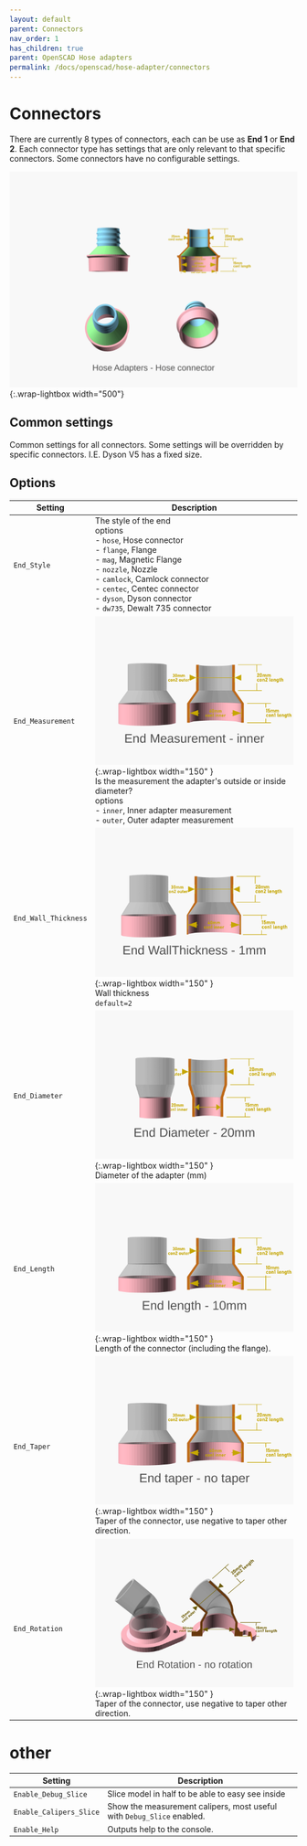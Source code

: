```yaml
---
layout: default
parent: Connectors
nav_order: 1
has_children: true
parent: OpenSCAD Hose adapters
permalink: /docs/openscad/hose-adapter/connectors
---
```

# Connectors
There are currently 8 types of connectors, each can be use as **End 1** or **End 2**. Each connector type has settings that are only relevant to that specific connectors. Some connectors have no configurable settings.

![Hose Adapter connectors](/assets/openscad/hose-adapters/vacuum_hose_adapter-demo_text.gif){:.wrap-lightbox width="500"}

## Common settings
Common settings for all connectors. Some settings will be overridden by specific connectors. I.E. Dyson V5 has a fixed size.

## Options

Setting | Description
-|-
`End_Style` |The style of the end<br>options<br> - `hose`, Hose connector<br> - `flange`, Flange<br> - `mag`, Magnetic Flange<br> - `nozzle`, Nozzle<br> - `camlock`, Camlock connector<br> - `centec`, Centec connector<br> - `dyson`, Dyson connector<br> - `dw735`, Dewalt 735 connector
`End_Measurement` | ![vacuum_hose_adapter endcommon_measurement](/assets/openscad/hose-adapters/vacuum_hose_adapter-endcommon_measurement_text.gif){:.wrap-lightbox  width="150" }<BR>Is the measurement the adapter's outside or inside diameter? <br>options<br> - `inner`, Inner adapter measurement<br> - `outer`, Outer adapter measurement
`End_Wall_Thickness` | ![vacuum_hose_adapter endcommon_wallthickness](/assets/openscad/hose-adapters/vacuum_hose_adapter-endcommon_wallthickness_text.gif){:.wrap-lightbox  width="150" }<BR>Wall thickness<br>`default=2`
`End_Diameter`| ![vacuum_hose_adapter endcommon_diameter](/assets/openscad/hose-adapters/vacuum_hose_adapter-endcommon_diameter_text.gif){:.wrap-lightbox  width="150" }<BR>Diameter of the adapter (mm)
`End_Length` | ![vacuum_hose_adapter endcommon_length](/assets/openscad/hose-adapters/vacuum_hose_adapter-endcommon_length_text.gif){:.wrap-lightbox  width="150" }<BR>Length of the connector (including the flange).
`End_Taper` | ![vacuum_hose_adapter endcommon_taper](/assets/openscad/hose-adapters/vacuum_hose_adapter-endcommon_taper_text.gif){:.wrap-lightbox  width="150" }<BR>Taper of the connector, use negative to taper other direction.
`End_Rotation` | ![vacuum_hose_adapter endcommon_rotation](/assets/openscad/hose-adapters/vacuum_hose_adapter-endcommon_rotation_text.gif){:.wrap-lightbox  width="150" }<BR>Taper of the connector, use negative to taper other direction.

# other

Setting | Description
-|-
`Enable_Debug_Slice` | Slice model in half to be able to easy see inside
`Enable_Calipers_Slice` | Show the measurement calipers, most useful with `Debug_Slice` enabled.
`Enable_Help` | Outputs help to the console.